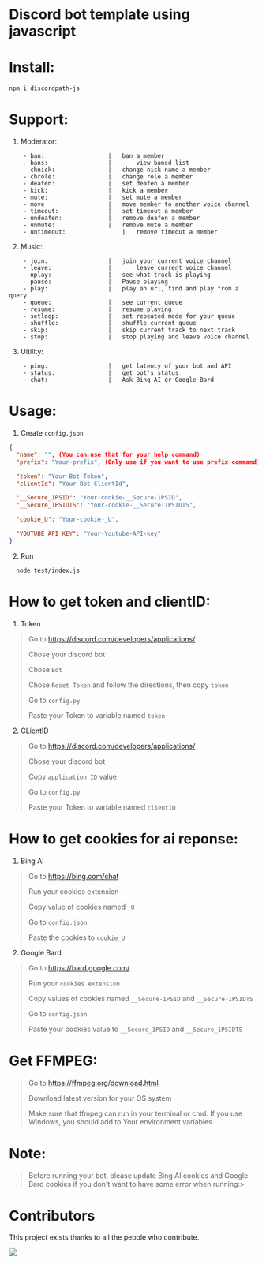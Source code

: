 # Discord bot template using javascript

# Install:

```shell
npm i discordpath-js
```

# Support:

1. Moderator:
```shell
	- ban:					|	ban a member
	- bans:					|   	view baned list 
	- chnick:				|	change nick name a member
	- chrole:				|	change role a member
	- deafen:				|	set deafen a member
	- kick:					|	kick a member
	- mute:					|	set mute a member
	- move					| 	move member to another voice channel
	- timeout:				|	set timeout a member
	- undeafen:				|	remove deafen a member
	- unmute:				|	remove mute a member
	- untimeout:				|	remove timeout a member
```

2. Music:
```shell
	- join:					|	join your current voice channel
	- leave:				|   	leave current voice channel
	- nplay:				|	see what track is playing
	- pause:				|	Pause playing
	- play:					|	play an url, find and play from a query
	- queue:				|	see current queue
	- resume:				|	resume playing
	- setloop:				|	set repeated mode for your queue
	- shuffle:				|	shuffle current queue
	- skip:					|	skip current track to next track
	- stop:					|	stop playing and leave voice channel
```

3. Ultility:
```shell
	- ping:					|	get latency of your bot and API
	- status:				|	get bot's status
	- chat:					|	Ask Bing AI or Google Bard
```

# Usage:

1. Create `config.json`

```json
{
  "name": "", (You can use that for your help command)
  "prefix": "Your-prefix", (Only use if you want to use prefix command)

  "token": "Your-Bot-Token",
  "clientId": "Your-Bot-ClientId",

  "__Secure_1PSID": "Your-cookie-__Secure-1PSID",
  "__Secure_1PSIDTS": "Your-cookie-__Secure-1PSIDTS",

  "cookie_U": "Your-cookie-_U",

  "YOUTUBE_API_KEY": "Your-Youtube-API-key"
}
```

2. Run

```shell
  node test/index.js
```

# How to get token and clientID:

1. Token

> Go to https://discord.com/developers/applications/
>
> Chose your discord bot
>
> Chose `Bot`
>
> Chose `Reset Token` and follow the directions, then copy `token`
>
> Go to `config.py`
>
> Paste your Token to variable named `token`

2. CLientID

> Go to https://discord.com/developers/applications/
>
> Chose your discord bot
>
> Copy `application ID` value
>
> Go to `config.py`
>
> Paste your Token to variable named `clientID`

# How to get cookies for ai reponse:

1. Bing AI

> Go to https://bing.com/chat
>
> Run your cookies extension
>
> Copy value of cookies named `_U`
>
> Go to `config.json`
>
> Paste the cookies to `cookie_U`

2. Google Bard

> Go to https://bard.google.com/
>
> Run your `cookies extension`
>
> Copy values of cookies named `__Secure-1PSID` and `__Secure-1PSIDTS`
>
> Go to `config.json`
>
> Paste your cookies value to `__Secure_1PSID` and `__Secure_1PSIDTS`

# Get FFMPEG:

> Go to https://ffmpeg.org/download.html
>
> Download latest version for your OS system
>
> Make sure that ffmpeg can run in your terminal or cmd. If you use Windows, you should add to Your environment variables

# Note:

> Before running your bot, please update Bing AI cookies and Google Bard cookies if you don't want to have some error when running:>

# Contributors

</summary>

This project exists thanks to all the people who contribute.

<a href="https://github.com/kuumoneko/discord-bot-js/graphs/contributors">
  <img src="https://contrib.rocks/image?repo=kuumoneko/discord-bot-js" />
</a>

</details>
